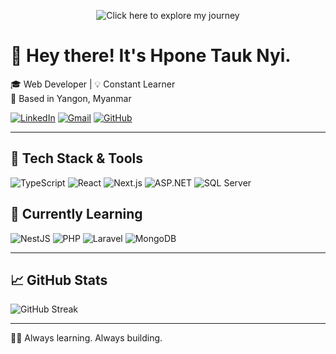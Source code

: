 <p align="center">
  <a href="https://www.youtube.com/watch?v=dQw4w9WgXcQ" target="_blank" rel="noopener noreferrer" style="text-decoration:none;">
    <img src="https://img.shields.io/badge/Click_here_to_explore_my_journey-44b3bb?style=for-the-badge&logo=&logoColor=white&labelColor=44b3bb" alt="Click here to explore my journey" />
  </a>
</p>

# 👋 Hey there! It's Hpone Tauk Nyi.

🎓 Web Developer | 💡 Constant Learner  
📍 Based in Yangon, Myanmar

[![LinkedIn](https://img.shields.io/badge/LinkedIn-hpone-blue?style=for-the-badge&logo=linkedin)](https://www.linkedin.com/in/hpone/)
[![Gmail](https://img.shields.io/badge/Gmail-hponetaukyou@gmail.com-D14836?style=for-the-badge&logo=gmail&logoColor=white)](mailto:hponetaukyou@gmail.com)
[![GitHub](https://img.shields.io/badge/GitHub-HoDoR54-181717?style=for-the-badge&logo=github)](https://github.com/HoDoR54)

---

## 🧪 Tech Stack & Tools

![TypeScript](https://img.shields.io/badge/TypeScript-3178C6?style=for-the-badge&logo=typescript&logoColor=white)
![React](https://img.shields.io/badge/React-20232A?style=for-the-badge&logo=react)
![Next.js](https://img.shields.io/badge/Next.js-000000?style=for-the-badge&logo=nextdotjs&logoColor=white)
![ASP.NET](https://img.shields.io/badge/ASP.NET-512BD4?style=for-the-badge&logo=dotnet&logoColor=white)
![SQL Server](https://img.shields.io/badge/SQL_Server-CC2927?style=for-the-badge&logo=microsoftsqlserver&logoColor=white)

## 📘 Currently Learning

![NestJS](https://img.shields.io/badge/NestJS-E0234E?style=for-the-badge&logo=nestjs&logoColor=white)
![PHP](https://img.shields.io/badge/PHP-777BB4?style=for-the-badge&logo=php&logoColor=white)
![Laravel](https://img.shields.io/badge/Laravel-FF2D20?style=for-the-badge&logo=laravel&logoColor=white)
![MongoDB](https://img.shields.io/badge/MongoDB-47A248?style=for-the-badge&logo=mongodb&logoColor=white)



---

## 📈 GitHub Stats

![GitHub Streak](https://github-readme-streak-stats.herokuapp.com/?user=HoDoR54&theme=dark)

---

🧘‍♂️ Always learning. Always building.
